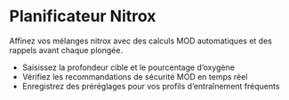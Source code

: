 # Planificateur Nitrox
Affinez vos mélanges nitrox avec des calculs MOD automatiques et des rappels avant chaque plongée.

- Saisissez la profondeur cible et le pourcentage d’oxygène
- Vérifiez les recommandations de sécurité MOD en temps réel
- Enregistrez des préréglages pour vos profils d’entraînement fréquents

